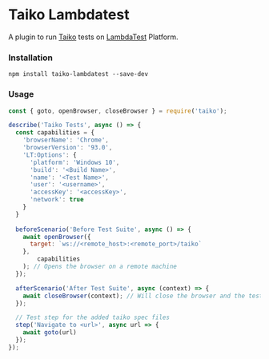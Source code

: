 # Taiko Lambdatest

A plugin to run [Taiko](https://taiko.dev/) tests on [LambdaTest](https://lambdatest.com/) Platform.

### Installation

```shell
npm install taiko-lambdatest --save-dev
```

### Usage

```javascript
const { goto, openBrowser, closeBrowser } = require('taiko');

describe('Taiko Tests', async () => {
  const capabilities = {
    'browserName': 'Chrome',
    'browserVersion': '93.0',
    'LT:Options': {
      'platform': 'Windows 10',
      'build': '<Build Name>',
      'name': '<Test Name>',
      'user': '<username>',
      'accessKey': '<accessKey>',
      'network': true
    }
  }
  
  beforeScenario('Before Test Suite', async () => {
    await openBrowser({
      target: `ws://<remote_host>:<remote_port>/taiko`
    },
        capabilities
    ); // Opens the browser on a remote machine
  });

  afterScenario('After Test Suite', async (context) => {
    await closeBrowser(context); // Will close the browser and the test session
  });

  // Test step for the added taiko spec files
  step('Navigate to <url>', async url => {
    await goto(url)
  });
});
```
